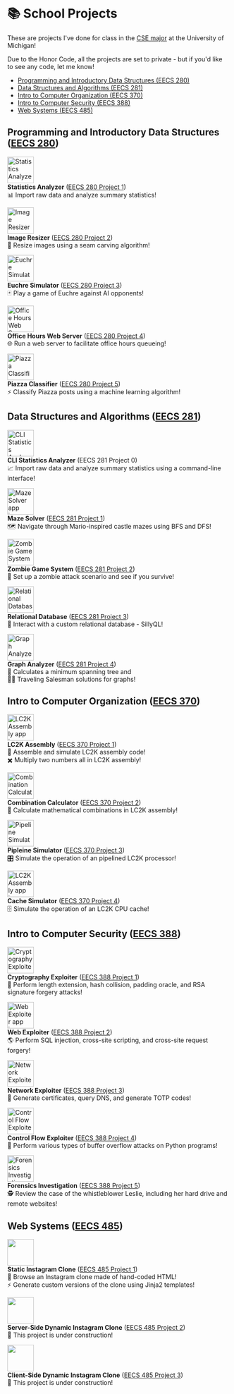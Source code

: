 # 📚 School Projects

These are projects I've done for class in the [CSE major](https://cse.engin.umich.edu) at the University of Michigan!

Due to the Honor Code, all the projects are set to private - but if you'd like to see any code, let me know!

- [Programming and Introductory Data Structures (EECS 280)](https://github.com/BaBingoBango/BaBingoBango/blob/main/school%20projects.md#programming-and-introductory-data-structures-eecs-280)
- [Data Structures and Algorithms (EECS 281)](https://github.com/BaBingoBango/BaBingoBango/blob/main/school%20projects.md#data-structures-and-algorithms-eecs-281)
- [Intro to Computer Organization (EECS 370)](https://github.com/BaBingoBango/BaBingoBango/blob/main/school%20projects.md#intro-to-computer-organization-eecs-370)
- [Intro to Computer Security (EECS 388)](https://github.com/BaBingoBango/BaBingoBango/blob/main/school%20projects.md#intro-to-computer-forensics-eecs-388)
- [Web Systems (EECS 485)](https://github.com/BaBingoBango/BaBingoBango/blob/main/school%20projects.md#web-systems-eecs-485)

## Programming and Introductory Data Structures ([EECS 280](https://eecs280.org))

<img src="https://github.com/BaBingoBango/BaBingoBango/assets/40375449/5c6c8a2b-d04f-4478-b937-26c66a87223c" alt="Statistics Analyzer app icon" width="60"/><br>
**Statistics Analyzer** ([EECS 280 Project 1](https://eecs280staff.github.io/p1-stats/))<br>
📊 Import raw data and analyze summary statistics!

<img src="https://github.com/BaBingoBango/BaBingoBango/assets/40375449/9d44df39-e3f0-4d18-8d68-6aa33bb9d229" alt="Image Resizer app icon" width="60"/><br>
**Image Resizer** ([EECS 280 Project 2](https://eecs280staff.github.io/p2-cv/))<br>
📸 Resize images using a seam carving algorithm!

<img src="https://github.com/BaBingoBango/BaBingoBango/assets/40375449/4c8dbf69-8cbf-45a9-9efa-714669fdfb2f" alt="Euchre Simulator app icon" width="60"/><br>
**Euchre Simulator** ([EECS 280 Project 3](https://eecs280staff.github.io/p3-euchre/))<br>
🃏 Play a game of Euchre against AI opponents!

<img src="https://github.com/BaBingoBango/BaBingoBango/assets/40375449/90deacb7-7038-42c4-83ea-c04011179ab2" alt="Office Hours Web Server app icon" width="60"/><br>
**Office Hours Web Server** ([EECS 280 Project 4](https://eecs280staff.github.io/p4-web/))<br>
🌐 Run a web server to facilitate office hours queueing!

<img src="https://github.com/BaBingoBango/BaBingoBango/assets/40375449/08992600-671b-48de-903e-138d11815b2d" alt="Piazza Classifier app icon" width="60"/><br>
**Piazza Classifier** ([EECS 280 Project 5](https://eecs280staff.github.io/p5-ml/))<br>
⚡️ Classify Piazza posts using a machine learning algorithm!

## Data Structures and Algorithms ([EECS 281](https://eecs281staff.github.io/eecs281.org/))

<img src="https://github.com/BaBingoBango/BaBingoBango/assets/40375449/2a5abfbc-688a-456e-a590-092a530c496b" alt="CLI Statistics Analyzer app icon" width="60"/><br>
**CLI Statistics Analyzer** (EECS 281 Project 0)<br>
📈 Import raw data and analyze summary statistics using a command-line interface!

<img src="https://github.com/BaBingoBango/BaBingoBango/assets/40375449/0f91b3a1-1a47-474b-b236-baf592e582d1" alt="Maze Solver app icon" width="60"/><br>
**Maze Solver** ([EECS 281 Project 1](https://github.com/BaBingoBango/BaBingoBango/files/11987377/Project.1.Directions.pdf))<br>
🗺️ Navigate through Mario-inspired castle mazes using BFS and DFS!

<img src="https://github.com/BaBingoBango/BaBingoBango/assets/40375449/96075c92-6356-4395-a7ec-9761cb993e17" alt="Zombie Game System app icon" width="60"/><br>
**Zombie Game System** ([EECS 281 Project 2](https://github.com/BaBingoBango/BaBingoBango/files/11987483/Project.2.Directions.pdf))<br>
🧟 Set up a zombie attack scenario and see if you survive!

<img src="https://github.com/BaBingoBango/BaBingoBango/assets/40375449/c0371b54-a586-43bd-a13e-78224805f96b" alt="Relational Database app icon" width="60"/><br>
**Relational Database** ([EECS 281 Project 3](https://github.com/BaBingoBango/BaBingoBango/files/11987484/Project.3.Directions.pdf))<br>
🥞 Interact with a custom relational database - SillyQL!

<img src="https://github.com/BaBingoBango/BaBingoBango/assets/40375449/1e2e2cbc-c513-4622-b438-65f2f1eee19b" alt="Graph Analyzer app icon" width="60"/><br>
**Graph Analyzer** ([EECS 281 Project 4](https://github.com/BaBingoBango/BaBingoBango/files/11987485/Project.4.Directions.pdf))<br>
🌳 Calculates a minimum spanning tree and<br>
🧑‍💼 Traveling Salesman solutions for graphs!

## Intro to Computer Organization ([EECS 370](https://eecs370.github.io))

<img src="https://github.com/BaBingoBango/BaBingoBango/assets/40375449/ddc5b527-407e-4396-b7c1-f0edb8e462c4" alt="LC2K Assembly app icon" width="60"/><br>
**LC2K Assembly** ([EECS 370 Project 1](https://eecs370.github.io/project_1_spec/))<br>
🔨 Assemble and simulate LC2K assembly code!<br>
✖️ Multiply two numbers all in LC2K assembly!

<img src="https://github.com/BaBingoBango/BaBingoBango/assets/40375449/37cab6e3-23a2-49ac-802a-5155d371b326" alt="Combination Calculator app icon" width="60"/><br>
**Combination Calculator** ([EECS 370 Project 2](https://web.archive.org/web/20221224062022/https://eecs370.github.io/project_2_spec/))<br>
🧮 Calculate mathematical combinations in LC2K assembly!

<img src="https://github.com/BaBingoBango/BaBingoBango/assets/40375449/8f76eb68-03bf-4794-903c-66c70ed8ca5b" alt="Pipeline Simulator app icon" width="60"/><br>
**Pipleine Simulator** ([EECS 370 Project 3](https://eecs370.github.io/project_3_spec/))<br>
🎛️ Simulate the operation of an pipelined LC2K processor!

<img src="https://github.com/BaBingoBango/BaBingoBango/assets/40375449/6bf5f8fb-419c-4bd6-bb3e-7c1cab0944a0" alt="LC2K Assembly app icon" width="60"/><br>
**Cache Simulator** ([EECS 370 Project 4](https://eecs370.github.io/project_4_spec/))<br>
🗄️ Simulate the operation of an LC2K CPU cache!

## Intro to Computer Security ([EECS 388](https://eecs388.org))

<img src="https://github.com/BaBingoBango/BaBingoBango/assets/40375449/df726867-7fa7-4d0a-8336-5760e4fb76de" alt="Cryptography Exploiter app icon" width="60"/><br>
**Cryptography Exploiter** ([EECS 388 Project 1](https://eecs388.org/projects/crypto.html))<br>
🔐 Perform length extension, hash collision, padding oracle, and RSA signature forgery attacks!

<img src="https://github.com/BaBingoBango/BaBingoBango/assets/40375449/9cbdb48b-caa8-4692-8333-0a05d0a43091" alt="Web Exploiter app icon" width="60"/><br>
**Web Exploiter** ([EECS 388 Project 2](https://eecs388.org/projects/web.html))<br>
🌎 Perform SQL injection, cross-site scripting, and cross-site request forgery!

<img src="https://github.com/BaBingoBango/BaBingoBango/assets/40375449/a967846c-64a4-4151-9509-64d0c6b87495" alt="Network Exploiter app icon" width="60"/><br>
**Network Exploiter** ([EECS 388 Project 3](https://eecs388.org/projects/networking.html))<br>
🛜 Generate certificates, query DNS, and generate TOTP codes!

<img src="https://github.com/BaBingoBango/BaBingoBango/assets/40375449/ae5a0516-823f-4daa-aa75-96ebfa0d4786" alt="Control Flow Exploiter app icon" width="60"/><br>
**Control Flow Exploiter** ([EECS 388 Project 4](https://eecs388.org/projects/appsec.html))<br>
🔀 Perform various types of buffer overflow attacks on Python programs!

<img src="https://github.com/BaBingoBango/BaBingoBango/assets/40375449/c95936e0-b57b-4341-8613-fc60645d37f5" alt="Forensics Investigation app icon" width="60"/><br>
**Forensics Investigation** ([EECS 388 Project 5](https://eecs388.org/projects/forensics.html))<br>
🕵️ Review the case of the whistleblower Leslie, including her hard drive and remote websites!

## Web Systems ([EECS 485](https://eecs485.org))

<img src="https://github.com/BaBingoBango/BaBingoBango/assets/40375449/e7197ec6-bef9-44bc-9f13-e355004a434d" width="60"/><br>
**Static Instagram Clone** ([EECS 485 Project 1](https://eecs485staff.github.io/p1-insta485-static/))<br>
📝 Browse an Instagram clone made of hand-coded HTML!<br>
⚡️ Generate custom versions of the clone using Jinja2 templates!

<img src="https://github.com/BaBingoBango/BaBingoBango/assets/40375449/11884928-69a7-4762-9af3-2cfeb5eb1741" width="60"/><br>
**Server-Side Dynamic Instagram Clone** ([EECS 485 Project 2](https://eecs485staff.github.io/p2-insta485-serverside/))<br>
🚧 This project is under construction!

<img src="https://github.com/BaBingoBango/BaBingoBango/assets/40375449/11884928-69a7-4762-9af3-2cfeb5eb1741" width="60"/><br>
**Client-Side Dynamic Instagram Clone** ([EECS 485 Project 3](https://eecs485staff.github.io/p3-insta485-clientside/))<br>
🚧 This project is under construction!
